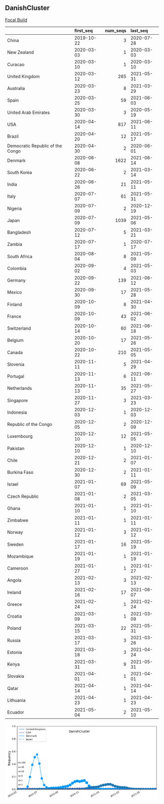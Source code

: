 

## DanishCluster
[Focal Build](https://nextstrain.org/groups/neherlab/ncov/DanishCluster?f_country=Denmark)

|                                  | first_seq   |   num_seqs | last_seq   |
|:---------------------------------|:------------|-----------:|:-----------|
| China                            | 2019-10-22  |          3 | 2020-07-28 |
| New Zealand                      | 2020-03-03  |          1 | 2020-03-03 |
| Curacao                          | 2020-03-10  |          1 | 2020-03-10 |
| United Kingdom                   | 2020-03-12  |        265 | 2021-05-31 |
| Australia                        | 2020-03-23  |          8 | 2021-03-29 |
| Spain                            | 2020-03-25  |         59 | 2021-06-03 |
| United Arab Emirates             | 2020-03-30  |          3 | 2020-05-19 |
| USA                              | 2020-04-14  |        817 | 2021-06-11 |
| Brazil                           | 2020-04-20  |         12 | 2021-05-17 |
| Democratic Republic of the Congo | 2020-04-30  |          2 | 2020-06-01 |
| Denmark                          | 2020-06-08  |       1622 | 2021-06-14 |
| South Korea                      | 2020-06-22  |          2 | 2021-03-14 |
| India                            | 2020-06-26  |         21 | 2021-05-11 |
| Italy                            | 2020-07-07  |         61 | 2021-05-31 |
| Nigeria                          | 2020-07-09  |          2 | 2020-12-19 |
| Japan                            | 2020-07-09  |       1039 | 2021-05-06 |
| Bangladesh                       | 2020-07-12  |          5 | 2021-03-21 |
| Zambia                           | 2020-07-17  |          1 | 2020-07-17 |
| South Africa                     | 2020-08-04  |          8 | 2021-05-09 |
| Colombia                         | 2020-09-02  |          4 | 2021-05-03 |
| Germany                          | 2020-09-22  |        139 | 2021-06-12 |
| Mexico                           | 2020-09-30  |         17 | 2021-05-28 |
| Finland                          | 2020-10-09  |          8 | 2021-04-30 |
| France                           | 2020-10-09  |         43 | 2021-06-02 |
| Switzerland                      | 2020-10-14  |         60 | 2021-06-18 |
| Belgium                          | 2020-10-20  |         17 | 2021-05-26 |
| Canada                           | 2020-10-22  |        210 | 2021-05-05 |
| Slovenia                         | 2020-11-11  |          5 | 2021-04-29 |
| Portugal                         | 2020-11-13  |          6 | 2021-06-11 |
| Netherlands                      | 2020-11-13  |         35 | 2021-05-27 |
| Singapore                        | 2020-11-27  |          3 | 2021-03-23 |
| Indonesia                        | 2020-12-03  |          1 | 2020-12-03 |
| Republic of the Congo            | 2020-12-05  |          2 | 2020-12-09 |
| Luxembourg                       | 2020-12-10  |         12 | 2021-05-05 |
| Pakistan                         | 2020-12-10  |          1 | 2020-12-10 |
| Chile                            | 2020-12-21  |          2 | 2021-01-07 |
| Burkina Faso                     | 2020-12-30  |          2 | 2021-01-11 |
| Israel                           | 2021-01-07  |         69 | 2021-05-09 |
| Czech Republic                   | 2021-01-08  |          2 | 2021-03-05 |
| Ghana                            | 2021-01-10  |          1 | 2021-01-10 |
| Zimbabwe                         | 2021-01-11  |          1 | 2021-01-11 |
| Norway                           | 2021-01-12  |          3 | 2021-01-12 |
| Sweden                           | 2021-01-17  |         16 | 2021-05-19 |
| Mozambique                       | 2021-01-19  |          1 | 2021-01-19 |
| Cameroon                         | 2021-01-27  |          1 | 2021-01-27 |
| Angola                           | 2021-02-13  |          3 | 2021-02-13 |
| Ireland                          | 2021-02-16  |         17 | 2021-06-07 |
| Greece                           | 2021-02-24  |          1 | 2021-02-24 |
| Croatia                          | 2021-03-09  |          1 | 2021-03-09 |
| Poland                           | 2021-03-15  |         22 | 2021-05-31 |
| Russia                           | 2021-03-17  |          3 | 2021-03-26 |
| Estonia                          | 2021-03-18  |          3 | 2021-04-24 |
| Kenya                            | 2021-03-31  |          9 | 2021-05-31 |
| Slovakia                         | 2021-04-01  |          1 | 2021-04-01 |
| Qatar                            | 2021-04-14  |          1 | 2021-04-14 |
| Lithuania                        | 2021-04-23  |          1 | 2021-04-23 |
| Ecuador                          | 2021-05-04  |          2 | 2021-05-10 |

![Overall trends DanishCluster](/overall_trends_figures/overall_trends_DanishCluster.png)